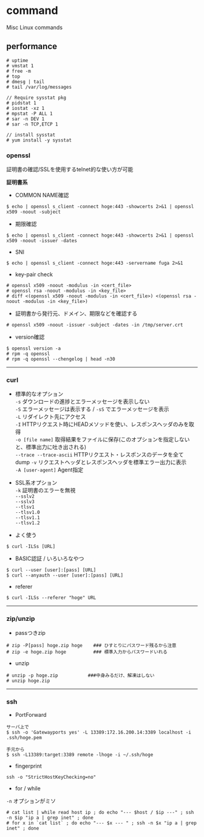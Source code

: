 # command
Misc Linux commands

## performance

```
# uptime
# vmstat 1
# free -m
# top
# dmesg | tail
# tail /var/log/messages

// Require sysstat pkg
# pidstat 1
# iostat -xz 1
# mpstat -P ALL 1
# sar -n DEV 1
# sar -n TCP,ETCP 1

// install sysstat
# yum install -y sysstat
```

### openssl
証明書の確認/SSLを使用するtelnet的な使い方が可能

**証明書系**  

* COMMON NAME確認
```
$ echo | openssl s_client -connect hoge:443 -showcerts 2>&1 | openssl x509 -noout -subject
```

* 期限確認
```
$ echo | openssl s_client -connect hoge:443 -showcerts 2>&1 | openssl x509 -noout -issuer -dates
```

* SNI
```
$ echo | openssl s_client -connect hoge:443 -servername fuga 2>&1
```

* key-pair check  
```
# openssl x509 -noout -modulus -in <cert_file>
# openssl rsa -noout -modulus -in <key_file>
# diff <(openssl x509 -noout -modulus -in <cert_file>) <(openssl rsa -noout -modulus -in <key_file>)
```

* 証明書から発行元、ドメイン、期限などを確認する  
```
# openssl x509 -noout -issuer -subject -dates -in /tmp/server.crt
```

* version確認

```
$ openssl version -a
# rpm -q openssl
# rpm -q openssl --chengelog | head -n30
```

---

### curl
- 標準的なオプション  
`-s` ダウンロードの進捗とエラーメッセージを表示しない  
`-S` エラーメッセージは表示する / `-sS` でエラーメッセージを表示  
`-L` リダイレクト先にアクセス   
`-I` HTTPリクエスト時にHEADメソッドを使い、レスポンスヘッダのみを取得  
`-o [file name]` 取得結果をファイルに保存(このオプションを指定しないと、標準出力に吐き出される)  
`--trace --trace-ascii` HTTPリクエスト・レスポンスのデータを全て dump
`-v` リクエストヘッダとレスポンスヘッダを標準エラー出力に表示  
`-A [user-agent]` Agent指定  

- SSL系オプション  
`-k` 証明書のエラーを無視  
`--sslv2`  
`--sslv3`  
`--tlsv1`  
`--tlsv1.0`  
`--tlsv1.1`  
`--tlsv1.2`  

- よく使う  

```
$ curl -ILSs [URL]
```

- BASIC認証 / いろいろなやつ  

```
$ curl --user [user]:[pass] [URL]
$ curl --anyauth --user [user]:[pass] [URL]
```

- referer  

```
$ curl -ILSs --referer "hoge" URL
```


---

### zip/unzip

- passつきzip  

```
# zip -P[pass] hoge.zip hoge    ### ひすとりにパスワード残るから注意
# zip -e hoge.zip hoge          ### 標準入力からパスワードいれる
```

- unzip  

```
# unzip -p hoge.zip           ###中身みるだけ、解凍はしない
# unzip hoge.zip
```

---

### ssh

- PortForward

```
サーバ上で
$ ssh -o 'Gatewayports yes' -L 13389:172.16.200.14:3389 localhost -i .ssh/hoge.pem

手元から
$ ssh -L13389:target:3389 remote -lhoge -i ~/.ssh/hoge
```

- fingerprint

```
ssh -o "StrictHostKeyChecking=no"
```

- for / while

`-n` オプションがミソ

```
# cat list | while read host ip ; do echo "--- $host / $ip ---" ; ssh -n $ip "ip a | grep inet" ; done
# for x in `cat list` ; do echo "--- $x --- " ; ssh -n $x "ip a | grep inet" ; done
```

